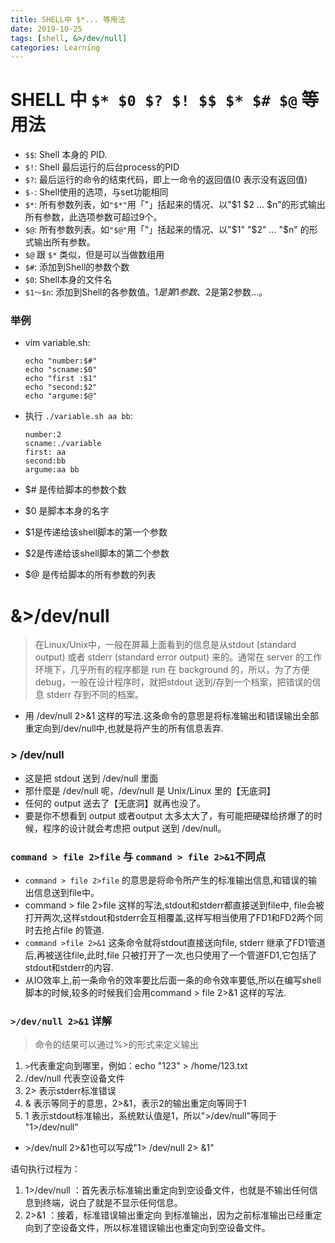 ```yaml
---
title: SHELL中 $*... 等用法
date: 2019-10-25
tags: [shell, &>/dev/null]
categories: Learning
---
```


# SHELL 中 `$* $0 $? $! $$ $* $# $@` 等用法

- `$$`: Shell 本身的 PID.
- `$!`: Shell 最后运行的后台process的PID
- `$?`: 最后运行的命令的结束代码，即上一命令的返回值(0 表示没有返回值)
- `$-`: Shell使用的选项，与set功能相同
- `$*`: 所有参数列表，如`"$*"`用「"」括起来的情况、以"$1 $2 … $n"的形式输出所有参数，此选项参数可超过9个。
- `$@`: 所有参数列表。如`"$@"`用「"」括起来的情况、以"$1" "$2" … "$n" 的形式输出所有参数。
- `$@` 跟 `$*` 类似，但是可以当做数组用
- `$#`: 添加到Shell的参数个数
- `$0`: Shell本身的文件名
- `$1～$n`: 添加到Shell的各参数值。$1是第1参数、$2是第2参数…。

### 举例
- vim variable.sh:
  ```shell
  echo "number:$#"
  echo "scname:$0"
  echo "first :$1"
  echo "second:$2"
  echo "argume:$@"
  ```
- 执行 `./variable.sh aa bb`:
  ```shell
  number:2
  scname:./variable
  first: aa
  second:bb
  argume:aa bb
  ```

- $# 是传给脚本的参数个数
- $0 是脚本本身的名字
- $1是传递给该shell脚本的第一个参数
- $2是传递给该shell脚本的第二个参数
- $@ 是传给脚本的所有参数的列表


# **&>/dev/null**
> 在Linux/Unix中，一般在屏幕上面看到的信息是从stdout (standard output) 或者 stderr (standard error output) 来的。通常在 server 的工作环境下，几乎所有的程序都是 run 在 background 的，所以，为了方便 debug，一般在设计程序时，就把stdout 送到/存到一个档案，把错误的信息 stderr 存到不同的档案。

- 用 /dev/null 2>&1 这样的写法.这条命令的意思是将标准输出和错误输出全部重定向到/dev/null中,也就是将产生的所有信息丢弃.

### > /dev/null
- 这是把 stdout 送到 /dev/null 里面
- 那什麼是 /dev/null 呢，/dev/null 是 Unix/Linux 里的【无底洞】
- 任何的 output 送去了【无底洞】就再也没了。
- 要是你不想看到 output 或者output 太多太大了，有可能把硬碟给挤爆了的时候，程序的设计就会考虑把 output 送到 /dev/null。

### `command > file 2>file` 与 `command > file 2>&1`不同点
- `command > file 2>file` 的意思是将命令所产生的标准输出信息,和错误的输出信息送到file中。
- command  > file 2>file 这样的写法,stdout和stderr都直接送到file中, file会被打开两次,这样stdout和stderr会互相覆盖,这样写相当使用了FD1和FD2两个同时去抢占file 的管道.
- `command >file 2>&1` 这条命令就将stdout直接送向file, stderr 继承了FD1管道后,再被送往file,此时,file 只被打开了一次,也只使用了一个管道FD1,它包括了stdout和stderr的内容.
- 从IO效率上,前一条命令的效率要比后面一条的命令效率要低,所以在编写shell脚本的时候,较多的时候我们会用command > file 2>&1 这样的写法.

### `>/dev/null 2>&1` 详解
> 命令的结果可以通过%>的形式来定义输出

1. `>`代表重定向到哪里，例如：echo "123" > /home/123.txt
2. /dev/null 代表空设备文件
3. 2> 表示stderr标准错误
4. & 表示等同于的意思，2>&1，表示2的输出重定向等同于1
5. 1 表示stdout标准输出，系统默认值是1，所以">/dev/null"等同于 "1>/dev/null"

- \>/dev/null 2>&1也可以写成"1> /dev/null 2> &1"

语句执行过程为：
1. 1>/dev/null ：首先表示标准输出重定向到空设备文件，也就是不输出任何信息到终端，说白了就是不显示任何信息。
2. 2>&1 ：接着，标准错误输出重定向 到标准输出，因为之前标准输出已经重定向到了空设备文件，所以标准错误输出也重定向到空设备文件。
